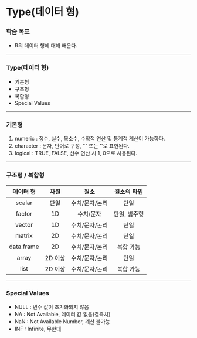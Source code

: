 # Type(데이터 형)



### 학습 목표

- R의 데이터 형에 대해 배운다.



---



### Type(데이터 형)

- 기본형
- 구조형
- 복합형
- Special Values



---



### 기본형

1. numeric : 정수, 실수, 복소수, 수학적 연산 및 통계적 계산이 가능하다.
2. character : 문자, 단어로 구성, "" 또는 ''로 표현된다.
3. logical : TRUE, FALSE, 산수 연산 시 1, 0으로 사용된다.



---



### 구조형 / 복합형

| 데이터 형  |  차원   |      원소      | 원소의 타입  |
| :--------: | :-----: | :------------: | :----------: |
|   scalar   |  단일   | 수치/문자/논리 |     단일     |
|   factor   |   1D    |   수치/문자    | 단일, 범주형 |
|   vector   |   1D    | 수치/문자/논리 |     단일     |
|   matrix   |   2D    | 수치/문자/논리 |     단일     |
| data.frame |   2D    | 수치/문자/논리 |  복합 가능   |
|   array    | 2D 이상 | 수치/문자/논리 |     단일     |
|    list    | 2D 이상 | 수치/문자/논리 |  복합 가능   |



---



### Special Values

- NULL : 변수 값이 초기화되지 않음
- NA : Not Available, 데이터 값 없음(결측치)
- NaN : Not Available Number, 계산 불가능
- INF : Infinite, 무한대